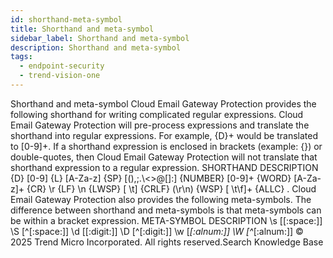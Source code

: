 ```yaml
---
id: shorthand-meta-symbol
title: Shorthand and meta-symbol
sidebar_label: Shorthand and meta-symbol
description: Shorthand and meta-symbol
tags:
  - endpoint-security
  - trend-vision-one
---
```


 Shorthand and meta-symbol Cloud Email Gateway Protection provides the following shorthand for writing complicated regular expressions. Cloud Email Gateway Protection will pre-process expressions and translate the shorthand into regular expressions. For example, {D}+ would be translated to [0-9]+. If a shorthand expression is enclosed in brackets (example: {}) or double-quotes, then Cloud Email Gateway Protection will not translate that shorthand expression to a regular expression. SHORTHAND DESCRIPTION {D} [0-9] {L} [A-Za-z] {SP} [(),;\.\\<>@\[\]:] {NUMBER} [0-9]+ {WORD} [A-Za-z]+ {CR} \r {LF} \n {LWSP} [ \t] {CRLF} (\r\n) {WSP} [ \t\f]+ {ALLC} . Cloud Email Gateway Protection also provides the following meta-symbols. The difference between shorthand and meta-symbols is that meta-symbols can be within a bracket expression. META-SYMBOL DESCRIPTION \s [[:space:]] \S [^[:space:]] \d [[:digit:]] \D [^[:digit:]] \w [_[:alnum:]] \W [^_[:alnum:]] © 2025 Trend Micro Incorporated. All rights reserved.Search Knowledge Base